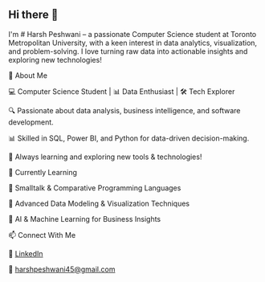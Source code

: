 ## Hi there 👋

<!--
**Har3h26/Har3h26** is a ✨ _special_ ✨ repository because its `README.md` (this file) appears on your GitHub profile.

Here are some ideas to get you started:

- 🔭 I’m currently working on ...
- 🌱 I’m currently learning ...
- 👯 I’m looking to collaborate on ...
- 🤔 I’m looking for help with ...
- 💬 Ask me about ...
- 📫 How to reach me: ...
- 😄 Pronouns: ...
- ⚡ Fun fact: ...
-->

I'm # Harsh Peshwani – a passionate Computer Science student at Toronto Metropolitan University, with a keen interest in data analytics, visualization, and problem-solving. I love turning raw data into actionable insights and exploring new technologies!

🚀 About Me

💻 Computer Science Student | 📊 Data Enthusiast | 🛠 Tech Explorer

🔍 Passionate about data analysis, business intelligence, and software development.

📊 Skilled in SQL, Power BI, and Python for data-driven decision-making.

🚀 Always learning and exploring new tools & technologies!

🌱 Currently Learning

🔹 Smalltalk & Comparative Programming Languages

🔹 Advanced Data Modeling & Visualization Techniques

🔹 AI & Machine Learning for Business Insights

📫 Connect With Me

💼 [LinkedIn](https://www.linkedin.com/in/harshpeshwani/)

📧 harshpeshwani45@gmail.com
